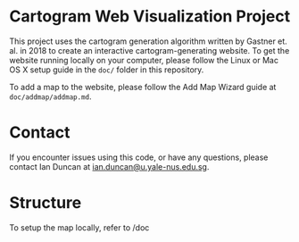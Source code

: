# Cartogram Web Visualization Project

This project uses the cartogram generation algorithm written by Gastner et. al. in 2018 to create an interactive cartogram-generating website. To get the website running locally on your computer, please follow the Linux or Mac OS X setup guide in the `doc/` folder in this repository.

To add a map to the website, please follow the Add Map Wizard guide at `doc/addmap/addmap.md`.

# Contact

If you encounter issues using this code, or have any questions, please contact Ian Duncan at ian.duncan@u.yale-nus.edu.sg.


# Structure
To setup the map locally, refer to /doc

